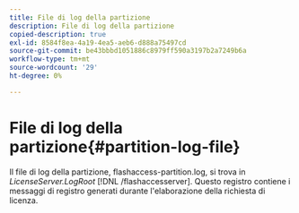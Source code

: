 ```yaml
---
title: File di log della partizione
description: File di log della partizione
copied-description: true
exl-id: 8584f8ea-4a19-4ea5-aeb6-d888a75497cd
source-git-commit: be43bbbd1051886c8979ff590a3197b2a7249b6a
workflow-type: tm+mt
source-wordcount: '29'
ht-degree: 0%

---
```


# File di log della partizione{#partition-log-file}

Il file di log della partizione, flashaccess-partition.log, si trova in *LicenseServer.LogRoot* [!DNL /flashaccesserver]. Questo registro contiene i messaggi di registro generati durante l&#39;elaborazione della richiesta di licenza.
